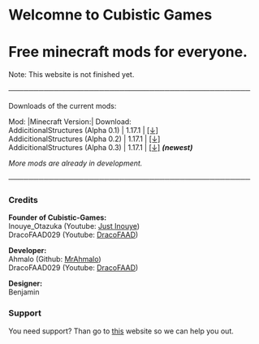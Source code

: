 # Welcomne to Cubistic Games
# Free minecraft mods for everyone.

Note: This website is not finished yet.

────────────────────────────────────────────────

Downloads of the current mods:

Mod:                               |Minecraft Version:| Download:  
AddicitionalStructures (Alpha 0.1) | 1.17.1 | [[↓]](https://dropbox.com/s/6id8finbs7ui2z3/AddictionalStructures%20Alpha%200.1.jar?dl=1)                     
AddicitionalStructures (Alpha 0.2) | 1.17.1 | [[↓]](https://www.dropbox.com/s/sybxu4rdgmqw9t8/AddictionalStructures%20Alpha%200.2.jar?dl=1)                    
AddicitionalStructures (Alpha 0.3) | 1.17.1 | [[↓]](https://www.dropbox.com/s/qfslrujyl182cpm/AddictionalStructures%20Alpha%200.3.jar?dl=1) **_(newest)_**

_More mods are already in development._

────────────────────────────────────────────────
### Credits

**Founder of Cubistic-Games:**     
Inouye_Otazuka (Youtube: [Just Inouye](https://www.youtube.com/channel/UCJmtRBU0EbKN5yxNx258pDA))  
DracoFAAD029 (Youtube: [DracoFAAD](https://www.youtube.com/channel/UCPl_jUf-bF1GMNn3tdoH5gw))     

**Developer:**   
Ahmalo (Github: [MrAhmalo](https://github.com/MrAhmalo))   
DracoFAAD029 (Youtube: [DracoFAAD](https://www.youtube.com/channel/UCPl_jUf-bF1GMNn3tdoH5gw))   

**Designer:**   
Benjamin   

### Support

You need support? Than go to [this](https://sneakytime.com/rr) website so we can help you out.
